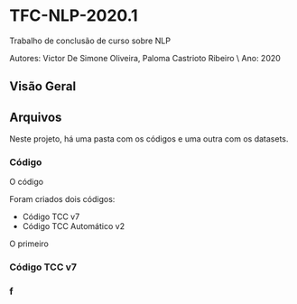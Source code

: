 # TFC-NLP-2020.1
Trabalho de conclusão de curso sobre NLP

Autores: Victor De Simone Oliveira, Paloma Castrioto Ribeiro \\
Ano: 2020

## Visão Geral



## Arquivos

Neste projeto, há uma pasta com os códigos e uma outra com os datasets.

### Código

O código 




Foram criados dois códigos: 

- Código TCC v7
- Código TCC Automático v2

O primeiro 





### Código TCC v7


### f
